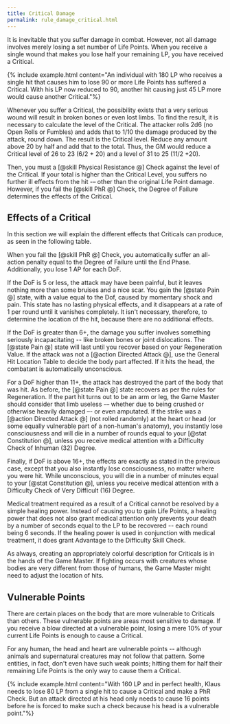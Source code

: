 ```yaml
---
title: Critical Damage
permalink: rule_damage_critical.html
---
```


It is inevitable that you suffer damage in combat. However, not all damage involves merely losing a set number of Life Points. When you receive a single wound that makes you lose half your remaining LP, you have received a Critical. 

{% include example.html content="An individual with 180 LP who receives a single hit that causes him to lose 90 or more Life Points has suffered a Critical. With his LP now reduced to 90, another hit causing just 45 LP more would cause another Critical."%}

Whenever you suffer a Critical, the possibility exists that a very serious wound will result in broken bones or even lost limbs. To find the result, it is necessary to calculate the level of the Critical. The attacker rolls 2d6 (no Open Rolls or Fumbles) and adds that to 1/10 the damage produced by the attack, round down. The result is the Critical level. Reduce any amount above 20 by half and add that to the total. Thus, the GM would reduce a Critical level of 26 to 23 (6/2 + 20) and a level of 31 to 25 (11/2 +20).

Then, you must a [@skill Physical Resistance @] Check against the level of the Critical. If your total is higher than the Critical Level, you suffers no further ill effects from the hit -– other than the original Life Point damage. However, if you fail the [@skill PhR @] Check, the Degree of Failure determines the effects of the Critical.

## Effects of a Critical
In this section we will explain the different effects that Criticals can produce, as seen in the following table.

When you fail the [@skill PhR @] Check, you automatically suffer an all-action penalty equal to the Degree of Failure until the End Phase. Additionally, you lose 1 AP for each DoF. 

If the DoF is 5 or less, the attack may have been painful, but it leaves nothing more than some bruises and a nice scar. You gain the [@state Pain @] state, with a value equal to the Dof, caused by momentary shock and pain. This state has no lasting physical effects, and it disappears at a rate of 1 per round until it vanishes completely. It isn't necessary, therefore, to determine the location of the hit, because there are no additional effects.

If the DoF is greater than 6+, the damage you suffer involves something seriously incapacitating -- like broken bones or joint dislocations. The [@state Pain @] state will last until you recover based on your Regeneration Value. If the attack was not a [@action Directed Attack @], use the General Hit Location Table to decide the body part affected. If it hits the head, the combatant is automatically unconscious.

For a DoF higher than 11+, the attack has destroyed the part of the body that was hit. As before, the [@state Pain @] state recovers as per the rules for Regeneration. If the part hit turns out to be an arm or leg, the Game Master should consider that limb useless -– whether due to being crushed or otherwise heavily damaged –- or even amputated. If the strike was a [@action Directed Attack @] (not rolled randomly) at the heart or head (or some equally vulnerable part of a non-human's anatomy), you instantly lose consciousness and will die in a number of rounds equal to your [@stat Constitution @], unless you receive medical attention with a Difficulty Check of Inhuman (32) Degree. 

Finally, if DoF is above 16+, the effects are exactly as stated in the previous case, except that you also instantly lose consciousness, no matter where you were hit. While unconscious, you will die in a number of minutes equal to your [@stat Constitution @], unless you receive medical attention with a Difficulty Check of Very Difficult (16) Degree.

Medical treatment required as a result of a Critical cannot be resolved by a simple healing power. Instead of causing you to gain Life Points, a healing power that does not also grant medical attention only prevents your death by a number of seconds equal to the LP to be recovered -- each round being 6 seconds. If the healing power is used in conjunction with medical treatment, it does grant Advantage to the Difficulty Skill Check.

As always, creating an appropriately colorful description for Criticals is in the hands of the Game Master. If fighting occurs with creatures whose bodies are very different from those of humans, the Game Master might need to adjust the location of hits.

## Vulnerable Points
There are certain places on the body that are more vulnerable to Criticals than others. These vulnerable points are areas most sensitive to damage. If you receive a blow directed at a vulnerable point, losing a mere 10% of your current Life Points is enough to cause a Critical.

For any human, the head and heart are vulnerable points -- although animals and supernatural creatures may not follow that pattern. Some entities, in fact, don't even have such weak points; hitting them for half their remaining Life Points is the only way to cause them a Critical.

{% include example.html content="With 160 LP and in perfect health, Klaus needs to lose 80 LP from a single hit to cause a Critical and make a PhR Check. But an attack directed at his head only needs to cause 16 points before he is forced to make such a check because his head is a vulnerable point."%}